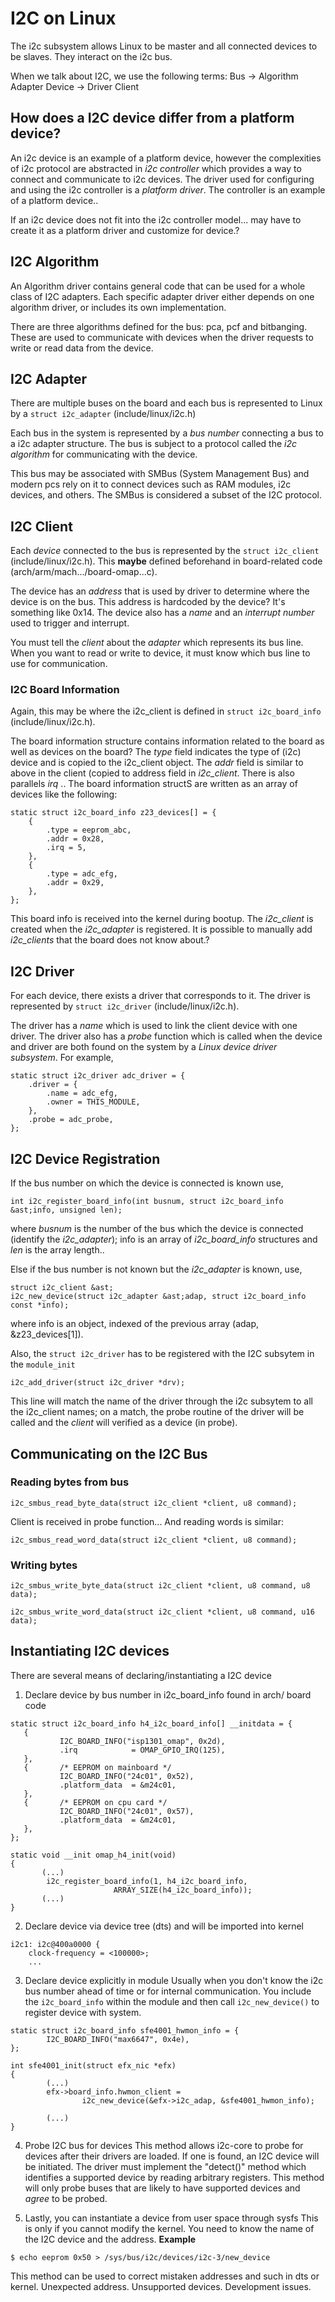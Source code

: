 # I2C on Linux
The i2c subsystem allows Linux to be master and all connected devices to be slaves. They interact on the i2c bus.

When we talk about I2C, we use the following terms:
  Bus    -> Algorithm
            Adapter
  Device -> Driver
            Client
## How does a I2C device differ from a platform device?
An i2c device is an example of a platform device, however the complexities of i2c protocol are abstracted in *i2c controller* which provides a way to connect and communicate to i2c devices. 
The driver used for configuring and using the i2c controller is a *platform driver*. The controller is an example of a platform device..

If an i2c device does not fit into the i2c controller model... may have to create it as a platform driver and customize for device.?

## I2C Algorithm

An Algorithm driver contains general code that can be used for a whole class of I2C adapters. 
Each specific adapter driver either depends on one algorithm driver, or includes its own implementation.

There are three algorithms defined for the bus: pca, pcf and bitbanging. 
These are used to communicate with devices when the driver requests to write or read data from the device.

## I2C Adapter
There are multiple buses on the board and each bus is represented to Linux by a `struct i2c_adapter` (include/linux/i2c.h)

Each bus in the system is represented by a *bus number* connecting a bus to a i2c adapter structure.
The bus is subject to a protocol called the *i2c algorithm* for communicating with the device. 

This bus may be associated with SMBus (System Management Bus) and modern pcs rely on it to connect devices such as RAM modules, i2c devices, and others. The SMBus is considered a subset of the I2C protocol.

## I2C Client
Each *device* connected to the bus is represented by the `struct i2c_client` (include/linux/i2c.h). This **maybe** defined beforehand in board-related code (arch/arm/mach.../board-omap...c).

The device has an *address* that is used by driver to determine where the device is on the bus. This address is hardcoded by the device? It's something like 0x14. The device also has a *name* and an *interrupt number* used to trigger and interrupt.

You must tell the *client* about the *adapter* which represents its bus line. When you want to read or write to device, it must know which bus line to use for communication.

### I2C Board Information
Again, this may be where the i2c_client is defined in `struct i2c_board_info` (include/linux/i2c.h). 

The board information structure contains information related to the board as well as devices on the board? The *type* field indicates the type of (i2c) device and is copied to the i2c_client object. The *addr* field is similar to above in the client (copied to address field in *i2c_client*. There is also parallels *irq* .. The board information structS are written as an array of devices like the following:
```
static struct i2c_board_info z23_devices[] = {
	{
		.type = eeprom_abc,
		.addr = 0x28,
		.irq = 5,
	},
	{
		.type = adc_efg,
		.addr = 0x29,
	},
};
```
This board info is received into the kernel during bootup. The *i2c_client* is created when the *i2c_adapter* is registered. It is possible to manually add *i2c_clients* that the board does not know about.?

## I2C Driver
For each device, there exists a driver that corresponds to it. The driver is represented by `struct i2c_driver` (include/linux/i2c.h). 

The driver has a *name* which is used to link the client device with one driver. The driver also has a *probe* function which is called when the device and driver are both found on the system by a *Linux device driver subsystem*. For example,
```
static struct i2c_driver adc_driver = {
	.driver = {
		.name = adc_efg,
		.owner = THIS_MODULE,
	},
	.probe = adc_probe,
};
```


## I2C Device Registration

If the bus number on which the device is connected is known use,

```
int i2c_register_board_info(int busnum, struct i2c_board_info &ast;info, unsigned len);
```

where *busnum* is the number of the bus which the device is connected (identify the *i2c_adapter*); info is an array of *i2c_board_info* structures and *len* is the array length..

Else if the bus number is not known but the *i2c_adapter* is known, use,

```
struct i2c_client &ast;
i2c_new_device(struct i2c_adapter &ast;adap, struct i2c_board_info const *info);
```

where info is an object, indexed of the previous array (adap, &z23_devices[1]).

Also, the `struct i2c_driver` has to be registered with the I2C subsytem in the `module_init`
```
i2c_add_driver(struct i2c_driver *drv);
```
This line will match the name of the driver through the i2c subsytem to all the i2c_client names; on a match, the probe routine of the driver will be called and the *client* will verified as a device (in probe). 

## Communicating on the I2C Bus

### Reading bytes from bus
```
i2c_smbus_read_byte_data(struct i2c_client *client, u8 command);
```
Client is received in probe function...
And reading words is similar:
```
i2c_smbus_read_word_data(struct i2c_client *client, u8 command);
```

### Writing bytes
```
i2c_smbus_write_byte_data(struct i2c_client *client, u8 command, u8 data);

i2c_smbus_write_word_data(struct i2c_client *client, u8 command, u16 data);
```

## Instantiating I2C devices
There are several means of declaring/instantiating a I2C device

1. Declare device by bus number in i2c_board_info found in arch/ board code
```
static struct i2c_board_info h4_i2c_board_info[] __initdata = {
   {
           I2C_BOARD_INFO("isp1301_omap", 0x2d),
           .irq            = OMAP_GPIO_IRQ(125),
   },
   {       /* EEPROM on mainboard */
           I2C_BOARD_INFO("24c01", 0x52),
           .platform_data  = &m24c01,
   },
   {       /* EEPROM on cpu card */
           I2C_BOARD_INFO("24c01", 0x57),
           .platform_data  = &m24c01,
   },
};

static void __init omap_h4_init(void)
{
       (...)
        i2c_register_board_info(1, h4_i2c_board_info,
                       ARRAY_SIZE(h4_i2c_board_info));
       (...)
}
```

2. Declare device via device tree (dts) and will be imported into kernel

```
i2c1: i2c@400a0000 {
	clock-frequency = <100000>;
	...
```
3. Declare device explicitly in module
Usually when you don't know the i2c bus number ahead of time or for internal communication. 
You include the `i2c_board_info` within the module and then call `i2c_new_device()` to register device with system.
```
static struct i2c_board_info sfe4001_hwmon_info = {
        I2C_BOARD_INFO("max6647", 0x4e),
};

int sfe4001_init(struct efx_nic *efx)
{
        (...)
        efx->board_info.hwmon_client =
                i2c_new_device(&efx->i2c_adap, &sfe4001_hwmon_info);

        (...)
}
```

4. Probe I2C bus for devices
This method allows i2c-core to probe for devices after their drivers are loaded. If one is found, an I2C device will be initiated.
The driver must implement the "detect()" method which identifies a supported device by reading arbitrary registers. 
This method will only probe buses that are likely to have supported devices and *agree* to be probed.

5. Lastly, you can instantiate a device from user space through sysfs
This is only if you cannot modify the kernel. You need to know the name of the I2C device and the address.
**Example**
```
$ echo eeprom 0x50 > /sys/bus/i2c/devices/i2c-3/new_device
```
This method can be used to correct mistaken addresses and such in dts or kernel. 
Unexpected address. Unsupported devices. Development issues.







